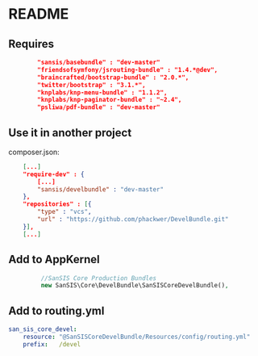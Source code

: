 # README

## Requires

```json
        "sansis/basebundle" : "dev-master"
        "friendsofsymfony/jsrouting-bundle" : "1.4.*@dev",
        "braincrafted/bootstrap-bundle" : "2.0.*",
        "twitter/bootstrap" : "3.1.*",
        "knplabs/knp-menu-bundle" : "1.1.2",
        "knplabs/knp-paginator-bundle" : "~2.4",
        "psliwa/pdf-bundle" : "dev-master"
```
        
## Use it in another project

composer.json:
```json
    [...]
    "require-dev" : {
        [...]
        "sansis/develbundle" : "dev-master"
    },
    "repositories" : [{
        "type" : "vcs",
        "url" : "https://github.com/phackwer/DevelBundle.git"
    }],
    [...]
```

## Add to AppKernel

```php
         //SanSIS Core Production Bundles
         new SanSIS\Core\DevelBundle\SanSISCoreDevelBundle(),
```

## Add to routing.yml

```yml  
san_sis_core_devel:
    resource: "@SanSISCoreDevelBundle/Resources/config/routing.yml"
    prefix:   /devel
```
